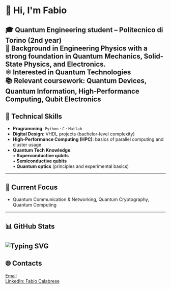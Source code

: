 # 👋 Hi, I'm **Fabio**

🎓 **Quantum Engineering student** – Politecnico di Torino (2nd year)  
🔬 Background in **Engineering Physics** with a strong foundation in **Quantum Mechanics**, **Solid-State Physics**, and **Electronics**.  
⚛️ Interested in **Quantum Technologies**  
📚 **Relevant coursework**: Quantum Devices, Quantum Information, High‑Performance Computing, Qubit Electronics
---

## 🧩 Technical Skills
- **Programming**: `Python` · `C` · `Matlab`
- **Digital Design**: VHDL projects (bachelor-level complexity)
- **High-Performance Computing (HPC)**: basics of parallel computing and cluster usage
- **Quantum Tech Knowledge**:  
  • **Superconductive qubits**  
  • **Semiconductive qubits**  
  • **Quantum optics** (principles and experimental basics)
---

## 🚀 Current Focus
- Quantum Communication & Networking, Quantum Cryptography, Quantum Computing
---

## 📊 GitHub Stats
![Typing SVG](https://readme-typing-svg.demolab.com?lines=Welcome+to+my+GitHub+profile!)
---

## 🌐 Contacts
[Email](mailto:fabiocalabrese88@gmail.com)  
[LinkedIn: Fabio Calabrese](https://www.linkedin.com/in/fabio-calabrese-)


